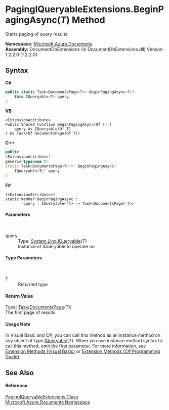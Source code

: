 # PagingIQueryableExtensions.BeginPagingAsync(*T*) Method 
 

Starts paging of query results

**Namespace:**&nbsp;<a href="856b2e23-9c8b-2618-f913-67d85d500616">Microsoft.Azure.Documents</a><br />**Assembly:**&nbsp;DocumentDbExtensions (in DocumentDbExtensions.dll) Version: 1.2.2.0 (1.2.2.0)

## Syntax

**C#**<br />
``` C#
public static Task<DocumentsPage<T>> BeginPagingAsync<T>(
	this IQueryable<T> query
)

```

**VB**<br />
``` VB
<ExtensionAttribute>
Public Shared Function BeginPagingAsync(Of T) ( 
	query As IQueryable(Of T)
) As Task(Of DocumentsPage(Of T))
```

**C++**<br />
``` C++
public:
[ExtensionAttribute]
generic<typename T>
static Task<DocumentsPage<T>^>^ BeginPagingAsync(
	IQueryable<T>^ query
)
```

**F#**<br />
``` F#
[<ExtensionAttribute>]
static member BeginPagingAsync : 
        query : IQueryable<'T> -> Task<DocumentsPage<'T>> 

```


#### Parameters
&nbsp;<dl><dt>query</dt><dd>Type: <a href="http://msdn2.microsoft.com/en-us/library/bb351562" target="_blank">System.Linq.IQueryable</a>(*T*)<br />Instance of IQueryable to operate on</dd></dl>

#### Type Parameters
&nbsp;<dl><dt>T</dt><dd>Returned type</dd></dl>

#### Return Value
Type: <a href="http://msdn2.microsoft.com/en-us/library/dd321424" target="_blank">Task</a>(<a href="5a3674e4-2b1a-2bad-ab7b-08208cdce377">DocumentsPage</a>(*T*))<br />The first page of results

#### Usage Note
In Visual Basic and C#, you can call this method as an instance method on any object of type <a href="http://msdn2.microsoft.com/en-us/library/bb351562" target="_blank">IQueryable</a>(*T*). When you use instance method syntax to call this method, omit the first parameter. For more information, see <a href="http://msdn.microsoft.com/en-us/library/bb384936.aspx">Extension Methods (Visual Basic)</a> or <a href="http://msdn.microsoft.com/en-us/library/bb383977.aspx">Extension Methods (C# Programming Guide)</a>.

## See Also


#### Reference
<a href="8c2e3a03-f1de-8b54-74c8-f5360d57c48e">PagingIQueryableExtensions Class</a><br /><a href="856b2e23-9c8b-2618-f913-67d85d500616">Microsoft.Azure.Documents Namespace</a><br />